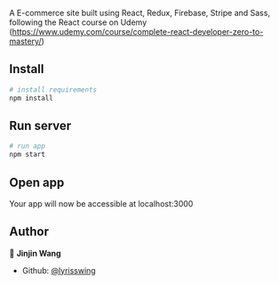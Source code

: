 A E-commerce site built using React, Redux, Firebase, Stripe and Sass, following the React course on Udemy (https://www.udemy.com/course/complete-react-developer-zero-to-mastery/)

## Install

```bash
# install requirements
npm install
```
## Run server

```bash
# run app
npm start
```

## Open app

Your app will now be accessible at localhost:3000

## Author

👤 **Jinjin Wang**

* Github: [@lyrisswing](https://github.com/lyrisswing)